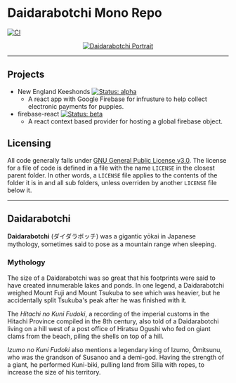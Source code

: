 # Daidarabotchi Mono Repo

[![CI](https://github.com/dman926/daidarabotchi/actions/workflows/main.yml/badge.svg)](https://github.com/dman926/daidarabotchi/actions/workflows/main.yml)

<center>

[![Daidarabotchi Portrait](https://upload.wikimedia.org/wikipedia/commons/6/61/Daidarabocchi_1.jpg)](https://en.wikipedia.org/wiki/Daidarabotchi)

</center>

---

## Projects

- New England Keeshonds [![Status: alpha](https://img.shields.io/badge/Status-alpha-red.svg)](https://shields.io/)
  - A react app with Google Firebase for infrusture to help collect electronic payments for puppies.
- firebase-react [![Status: beta](https://img.shields.io/badge/Status-beta-yellow.svg)](https://shields.io/)
  - A react context based provider for hosting a global firebase object.

## Licensing

All code generally falls under [GNU General Public License v3.0](https://www.gnu.org/licenses/gpl-3.0-standalone.html). The license for a file of code is defined in a file with the name `LICENSE` in the closest parent folder. In other words, a `LICENSE` file applies to the contents of the folder it is in and all sub folders, unless overriden by another `LICENSE` file below it.

---

## Daidarabotchi

**Daidarabotchi** (ダイダラボッチ) was a gigantic yōkai in Japanese mythology, sometimes said to pose as a mountain range when sleeping.

### Mythology

The size of a Daidarabotchi was so great that his footprints were said to have created innumerable lakes and ponds. In one legend, a Daidarabotchi weighed Mount Fuji and Mount Tsukuba to see which was heavier, but he accidentally split Tsukuba's peak after he was finished with it.

The _Hitachi no Kuni Fudoki_, a recording of the imperial customs in the Hitachi Province compiled in the 8th century, also told of a Daidarabotchi living on a hill west of a post office of Hiratsu Ogushi who fed on giant clams from the beach, piling the shells on top of a hill.

_Izumo no Kuni Fudoki_ also mentions a legendary king of Izumo, Ōmitsunu, who was the grandson of Susanoo and a demi-god. Having the strength of a giant, he performed Kuni-biki, pulling land from Silla with ropes, to increase the size of his territory.
